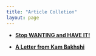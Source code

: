 ```yaml
---
title: "Article Colletion"
layout: page
---
```


- [**Stop WANTING and HAVE IT!**](/_posts/2021-02-01-stop-wanting-and-have-it.md)

- [**A Letter from Kam Bakhshi**](/_posts/2022-01-30-A-Letter-from-Kam-Bakhshi.md)
